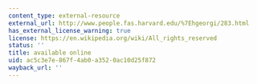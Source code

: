 ```yaml
---
content_type: external-resource
external_url: http://www.people.fas.harvard.edu/%7Ehgeorgi/283.html
has_external_license_warning: true
license: https://en.wikipedia.org/wiki/All_rights_reserved
status: ''
title: available online
uid: ac5c3e7e-867f-4ab0-a352-0ac10d25f872
wayback_url: ''
---
```

